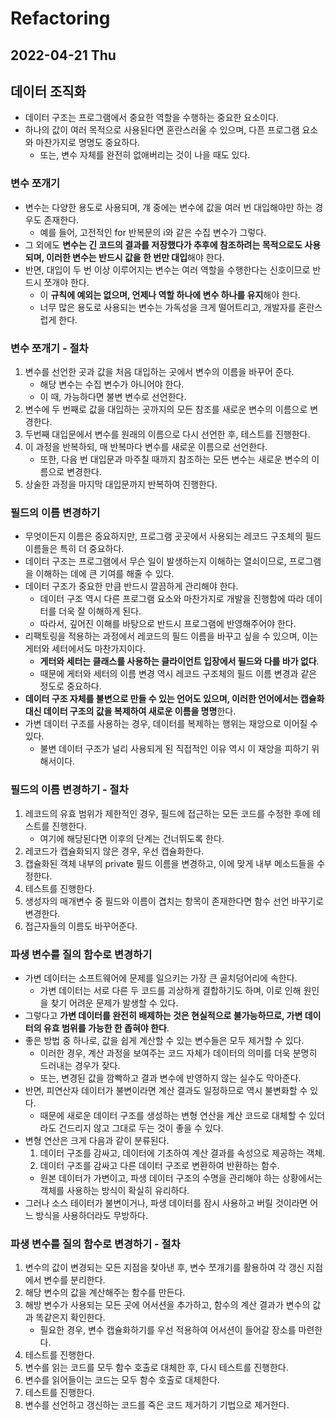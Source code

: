 # Refactoring
## 2022-04-21 Thu

## 데이터 조직화
* 데이터 구조는 프로그램에서 중요한 역할을 수행하는 중요한 요소이다.
* 하나의 값이 여러 목적으로 사용된다면 혼란스러울 수 있으며, 다픈 프로그램 요소와 마찬가지로 명명도 중요하다.
  * 또는, 변수 자체를 완전히 없애버리는 것이 나을 때도 있다.

### 변수 쪼개기
* 변수는 다양한 용도로 사용되며, 걔 중에는 변수에 값을 여러 번 대입해야만 하는 경우도 존재한다.
  * 예를 들어, 고전적인 for 반복문의 i와 같은 수집 변수가 그렇다.
* 그 외에도 **변수는 긴 코드의 결과를 저장했다가 추후에 참조하려는 목적으로도 사용되며, 이러한 변수는 반드시 값을 한 번만 대입**해야 한다.
* 반면, 대입이 두 번 이상 이루어지는 변수는 여러 역할을 수행한다는 신호이므로 반드시 쪼개야 한다.
  * 이 **규칙에 예외는 없으며, 언제나 역할 하나에 변수 하나를 유지**해야 한다.
  * 너무 많은 용도로 사용되는 변수는 가독성을 크게 떨어트리고, 개발자를 혼란스럽게 한다.

### 변수 쪼개기 - 절차
1. 변수를 선언한 곳과 값을 처음 대입하는 곳에서 변수의 이름을 바꾸어 준다.
   * 해당 변수는 수집 변수가 아니어야 한다.
   * 이 때, 가능하다면 불변 변수로 선언한다.
2. 변수에 두 번째로 값을 대입하는 곳까지의 모든 참조를 새로운 변수의 이름으로 변경한다.
3. 두번째 대입문에서 변수를 원래의 이름으로 다시 선언한 후, 테스트를 진행한다.
4. 이 과정을 반복하되, 매 반복마다 변수를 새로운 이름으로 선언한다.
   * 또한, 다음 번 대입문과 마주칠 때까지 참조하는 모든 변수는 새로운 변수의 이름으로 변경한다.
5. 상술한 과정을 마지막 대입문까지 반복하여 진행한다.

### 필드의 이름 변경하기
* 무엇이든지 이름은 중요하지만, 프로그램 곳곳에서 사용되는 레코드 구조체의 필드 이름들은 특히 더 중요하다.
* 데이터 구조는 프로그램에서 무슨 일이 발생하는지 이해하는 열쇠이므로, 프로그램을 이해하는 데에 큰 기여를 해줄 수 있다.
* 데이터 구조가 중요한 만큼 반드시 깔끔하게 관리해야 한다.
  * 데이터 구조 역시 다른 프로그램 요소와 마찬가지로 개발을 진행함에 따라 데이터를 더욱 잘 이해하게 된다.
  * 따라서, 깊어진 이해를 바탕으로 반드시 프로그램에 반영해주어야 한다.
* 리팩토링을 적용하는 과정에서 레코드의 필드 이름을 바꾸고 싶을 수 있으며, 이는 게터와 세터에서도 마찬가지이다.
  * **게터와 세터는 클래스를 사용하는 클라이언트 입장에서 필드와 다를 바가 없다**.
  * 때문에 게터와 세터의 이름 변경 역시 레코드 구조체의 필드 이름 변경과 같은 정도로 중요하다.
* **데이터 구조 자체를 불변으로 만들 수 있는 언어도 있으며, 이러한 언어에서는 캡슐화 대신 데이터 구조의 값을 복제하여 새로운 이름을 명명**한다.
* 가변 데이터 구조를 사용하는 경우, 데이터를 복제하는 행위는 재앙으로 이어질 수 있다.
  * 불변 데이터 구조가 널리 사용되게 된 직접적인 이유 역시 이 재앙을 피하기 위해서이다.

### 필드의 이름 변경하기 - 절차
1. 레코드의 유효 범위가 제한적인 경우, 필드에 접근하는 모든 코드를 수정한 후에 테스트를 진행한다.
   * 여기에 해당된다면 이후의 단계는 건너뛰도록 한다.
2. 레코드가 캡슐화되지 않은 경우, 우선 캡슐화한다.
3. 캡슐화된 객체 내부의 private 필드 이름을 변경하고, 이에 맞게 내부 메소드들을 수정한다.
4. 테스트를 진행한다.
5. 생성자의 매개변수 중 필드와 이름이 겹치는 항목이 존재한다면 함수 선언 바꾸기로 변경한다.
6. 접근자들의 이름도 바꾸어준다.

### 파생 변수를 질의 함수로 변경하기
* 가변 데이터는 소프트웨어에 문제를 일으키는 가장 큰 골치덩어리에 속한다.
  * 가변 데이터는 서로 다른 두 코드를 괴상하게 결합하기도 하며, 이로 인해 원인을 찾기 어려운 문제가 발생할 수 있다.
* 그렇다고 **가변 데이터를 완전히 배제하는 것은 현실적으로 불가능하므로, 가변 데이터의 유효 범위를 가능한 한 좁혀야 한다**.
* 좋은 방법 중 하나로, 값을 쉽게 계산할 수 있는 변수들은 모두 제거할 수 있다.
  * 이러한 경우, 계산 과정을 보여주는 코드 자체가 데이터의 의미를 더욱 분명히 드러내는 경우가 잦다.
  * 또는, 변경된 값을 깜빡하고 결과 변수에 반영하지 않는 실수도 막아준다.
* 반면, 피연산자 데이터가 불변이라면 계산 결과도 일정하므로 역시 불변화할 수 있다.
  * 때문에 새로운 데이터 구조를 생성하는 변형 연산을 계산 코드로 대체할 수 있더라도 건드리지 않고 그대로 두는 것이 좋을 수 있다.
* 변형 연산은 크게 다음과 같이 분류된다.
  1. 데이터 구조를 감싸고, 데이터에 기초하여 계산 결과를 속성으로 제공하는 객체.
  2. 데이터 구조를 감싸고 다른 데이터 구조로 변환하여 반환하는 함수.
  * 원본 데이터가 가변이고, 파생 데이터 구조의 수명을 관리해야 하는 상황에서는 객체를 사용하는 방식이 확실히 유리하다.
* 그러나 소스 테이터가 불변이거나, 파생 데이터를 잠시 사용하고 버릴 것이라면 어느 방식을 사용하더라도 무방하다.

### 파생 변수를 질의 함수로 변경하기 - 절차
1. 변수의 값이 변경되는 모든 지점을 찾아낸 후, 변수 쪼개기를 활용하여 각 갱신 지점에서 변수를 분리한다.
2. 해당 변수의 값을 계산해주는 함수를 만든다.
3. 해방 변수가 사용되는 모든 곳에 어서션을 추가하고, 함수의 계산 결과가 변수의 값과 똑같은지 확인한다.
   * 필요한 경우, 변수 캡슐화하기를 우선 적용하여 어서션이 들어갈 장소를 마련한다.
4. 테스트를 진행한다.
5. 변수를 읽는 코드를 모두 함수 호출로 대체한 후, 다시 테스트를 진행한다.
6. 변수를 읽어들이는 코드는 모두 함수 호출로 대체한다.
7. 테스트를 진행한다.
8. 변수를 선언하고 갱신하는 코드를 죽은 코드 제거하기 기법으로 제거한다.